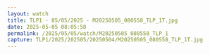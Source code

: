 ```yaml
---
layout: watch
title: TLP1 - 05/05/2025 - M20250505_080558_TLP_1T.jpg
date: 2025-05-05 08:05:58
permalink: /2025/05/05/watch/M20250505_080558_TLP_1
capture: TLP1/2025/202505/20250504/M20250505_080558_TLP_1T.jpg
---
```

